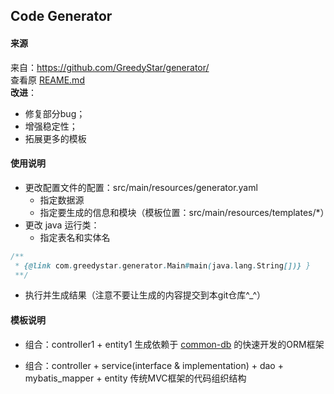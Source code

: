 ## Code Generator
#### 来源
来自：https://github.com/GreedyStar/generator/   
查看原 [REAME.md](README_ORIGIN.md)   
**改进**：
* 修复部分bug；
* 增强稳定性；
* 拓展更多的模板

#### 使用说明
* 更改配置文件的配置：src/main/resources/generator.yaml
    * 指定数据源
    * 指定要生成的信息和模块（模板位置：src/main/resources/templates/*）
* 更改 java 运行类：
    * 指定表名和实体名
```java
/**
 * {@link com.greedystar.generator.Main#main(java.lang.String[])} }
 **/
```

* 执行并生成结果（注意不要让生成的内容提交到本git仓库^_^）

#### 模板说明
* 组合：controller1 + entity1
生成依赖于 [common-db](https://github.com/wnjustdoit/common/common-db) 的快速开发的ORM框架

* 组合：controller + service(interface & implementation) + dao + mybatis_mapper + entity
传统MVC框架的代码组织结构
